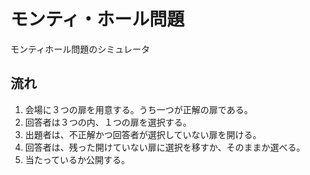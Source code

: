 # モンティ・ホール問題

モンティホール問題のシミュレータ

## 流れ

1. 会場に３つの扉を用意する。うち一つが正解の扉である。
2. 回答者は３つの内、１つの扉を選択する。
3. 出題者は、不正解かつ回答者が選択していない扉を開ける。
4. 回答者は、残った開けていない扉に選択を移すか、そのままか選べる。
5. 当たっているか公開する。

